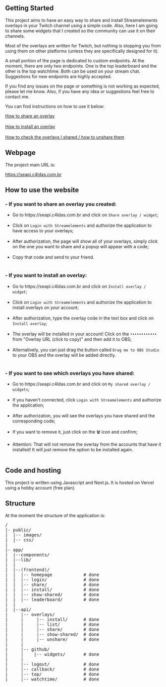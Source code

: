<h2>Getting Started</h2>

<p>This project aims to have an easy way to share and install Streamelements overlays in your Twitch channel using a simple code. Also, here I am going to share some widgets that I created so the community can use it on their channels.</p>

<p>Most of the overlays are written for Twitch, but nothing is stopping you from using them on other platforms (unless they are specifically designed for it).</p>

<p>A small portion of the page is dedicated to custom endpoints. At the moment, there are only two endpoints. One is the top leaderboard and the other is the top watchtime. Both can be used on your stream chat. Suggestions for new endpoints are highly accepted.</p>

<p>If you find any issues on the page or something is not working as expected, please let me know. Also, if you have any idea or suggestions feel free to contact me.</p>

<p>You can find instructions on how to use it below:</p>
<a href="#if-you-want-to-share-an-overlay-you-created">How to share an overlay</a>
<br /><br />
<a href="#if-you-want-to-install-an-overlay">How to install an overlay</a>
<br /><br />
<a href="#if-you-want-to-see-which-overlays-you-have-shared">How to check the overlays I shared / how to unshare them</a>

<h2>Webpage</h2>

<p>The project main URL is: </p>
<p><a href="https://seapi.c4ldas.com.br" target="_blank">https://seapi.c4ldas.com.br</a></p>

<h2>How to use the website</h2>

<h3>- If you want to share an overlay you created:</h3>
<ul>
<li>Go to https://seapi.c4ldas.com.br and click on <code>Share overlay / widget</code>;</li> <br />
<li>Click on <code>Login with Streamelements</code> and authorize the application to have access to your overlays;</li><br />
<li>After authorization, the page will show all of your overlays, simply click on the one you want to share and a popup will appear with a code;</li><br />
<li>Copy that code and send to your friend.</li><br />
</ul>

<h3>- If you want to install an overlay:</h3>
<ul>
  <li>Go to https://seapi.c4ldas.com.br and click on <code>Install overlay / widget</code>;</li><br />
  <li>Click on <code>Login with Streamelements</code> and authorize the application to install overlays on your account;</li><br />
  <li>After authorization, type the overlay code in the text box and click on <code>Install overlay</code>;</li><br />
  <li>The overlay will be installed in your account! Click on the <code>••••••••••••</code> from "Overlay URL (click to copy)" and then add it to OBS;</li> <br />
  <li>Alternatively, you can just drag the button called <code>Drag me to OBS Studio</code> to your OBS and the overlay will be added directly.</li><br />
</ul>

<h3>- If you want to see which overlays you have shared:</h3>
<ul>
  <li>Go to https://seapi.c4ldas.com.br and click on <code>My shared overlay / widgets</code>;</li><br />
  <li>If you haven't connected, click <code>Login with Streamelements</code> and authorize the application;</li><br />
  <li>After authorization, you will see the overlays you have shared and the corresponding code;</li><br />
  <li>If you want to remove it, just click on the 🗑️ icon and confirm;</li><br />
  <li>Attention: That will not remove the overlay from the accounts that have it installed! It will just remove the option to be installed again.</li><br />
</ul>
  
<h2>Code and hosting</h2>

<p>This project is written using Javascript and Next.js. It is hosted on Vercel using a hobby account (free plan).</p>

<h2>Structure</h2>

At the moment the structure of the application is:

<pre>
/
|- public/
|  |-- images/
|  |-- css/
|
|- app/
|  |--components/
|  |--lib/                    
|  |
|  |--(frontend)/
|  |  |-- homepage            # done
|  |  |-- login/              # done
|  |  |-- share/              # done
|  |  |-- install/            # done
|  |  |-- show-shared/        # done
|  |  |-- leaderboard/        # done
|  |  
|  |--api/
|     |-- overlays/
|     |     |-- install/      # done
|     |     |-- list/         # done
|     |     |-- share/        # done
|     |     |-- show-shared/  # done
|     |     |-- unshare/      # done
|     |
|     |-- github/
|     |    |-- widgets/       # done
|     | 
|     |-- logout/             # done
|     |-- callback/           # done
|     |-- top/                # done
|     |-- watchtime/          # done
</pre>
